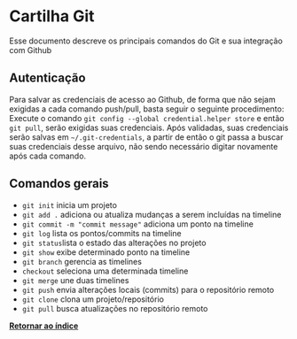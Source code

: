 # Cartilha Git

Esse documento descreve os principais comandos do Git e sua integração com Github

## Autenticação

Para salvar as credenciais de acesso ao Github, de forma que não sejam exigidas a cada comando push/pull, basta seguir o seguinte procedimento:
Execute o comando `git config --global credential.helper store` e então `git pull`, serão exigidas suas credenciais. Após validadas, suas credenciais serão salvas em `~/.git-credentials`, a partir de então o git passa a buscar suas credenciais desse arquivo, não sendo necessário digitar novamente após cada comando.

## Comandos gerais

* `git init` inicia um projeto
* `git add .` adiciona ou atualiza mudanças a serem incluídas na timeline
* `git commit -m "commit message"` adiciona um ponto na timeline
* `git log` lista os pontos/commits na timeline
* `git status`lista o estado das alterações no projeto
* `git show` exibe determinado ponto na timeline
* `git branch` gerencia as timelines
* `checkout` seleciona uma determinada timeline
* `git merge` une duas timelines
* `git push` envia alterações locais (commits) para o repositório remoto
* `git clone` clona um projeto/repositório
* `git pull` busca atualizações no repositório remoto

**[Retornar ao índice](README.md)**